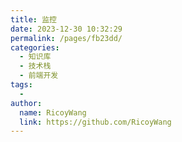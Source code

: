 ```yaml
---
title: 监控
date: 2023-12-30 10:32:29
permalink: /pages/fb23dd/
categories:
  - 知识库
  - 技术栈
  - 前端开发
tags:
  - 
author: 
  name: RicoyWang
  link: https://github.com/RicoyWang
---
```

